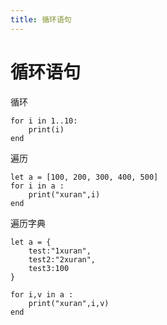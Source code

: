 ```yaml
---
title: 循环语句
---
```


# 循环语句

循环

```vine
for i in 1..10:
    print(i)
end
```

遍历

```vine
let a = [100, 200, 300, 400, 500]
for i in a :
    print("xuran",i)
end
```

遍历字典

```vine
let a = {
    test:"1xuran",
    test2:"2xuran",
    test3:100
}

for i,v in a :
    print("xuran",i,v)
end
```
